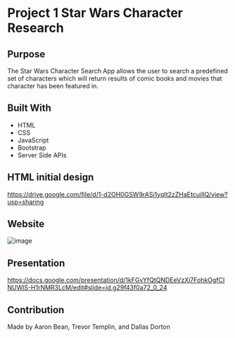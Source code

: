 # Project 1 Star Wars Character Research

## Purpose
The Star Wars Character Search App allows the user to search a predefined set of characters which will return results of comic books and movies that character has been featured in.  

## Built With
* HTML
* CSS
* JavaScript
* Bootstrap
* Server Side APIs

## HTML initial design
https://drive.google.com/file/d/1-d2OH0GSW9rASi1yqIt2zZHaEtcuilIQ/view?usp=sharing

## Website
![image](https://user-images.githubusercontent.com/34926883/145921642-25a87895-9b9d-4ded-b6ba-1300fac998a0.png)


## Presentation
https://docs.google.com/presentation/d/1kFGvYfQtQNDEeVzXi7FohkOgfCINUWlS-H1rNMR3LcM/edit#slide=id.g29f43f0a72_0_24

## Contribution
Made by Aaron Bean, Trevor Templin, and Dallas Dorton

